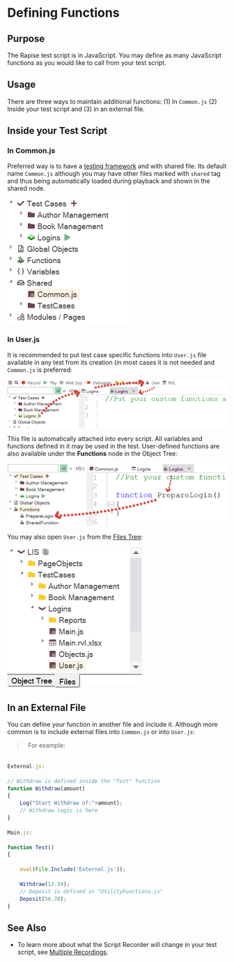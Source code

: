 # Defining Functions

## Purpose

The Rapise test script is in JavaScript. You may define as many JavaScript functions as you would like to call from your test script.

## Usage

There are three ways to maintain additional functions: (1) In `Common.js` (2) Inside your test script and (3) in an external file.

## Inside your Test Script

### In Common.js

Preferred way is to have a [testing framework](Frameworks/frameworks.md#managing-common-data) and with shared file. Its default name `Common.js` although you may have other files marked with `shared` tag and thus being automatically loaded during playback and shown in the shared node.

![Common.js](./img/defining_functions_commonjs.png)

### In User.js

It is recommended to put test case specific functions into `User.js` file available in any test from its creation (in most cases it is not needed and `Common.js` is preferred:

![User.js from toolbar](./img/defining_functions_userjs_toolbar.png)

This file is automatically attached into every script. All variables and functions defined in it may be used in the test. User-defined functions are also available under the **Functions** node in the Object Tree:

![Functions](./img/defining_functions_user_function.png)

You may also open `User.js` from the [Files Tree](test_files_dialog.md):

![User.js files](./img/defining_functions_files_userjs.png)

## In an External File

You can define your function in another file and include it. Although more common is to include external files into `Common.js` or into `User.js`:
>  
For example:

```javascript

External.js:

// Withdraw is defined inside the "Test" function
function Withdraw(amount)
{
    Log("Start Withdraw of:"+amount);
    // Withdraw logic is here
}

Main.js:

function Test()
{

    eval(File.Include('External.js'));

    Withdraw(12.34);
    // Deposit is defined in "UtilityFunctions.js"
    Deposit(56.78);
}
```

## See Also

- To learn more about what the Script Recorder will change in your test script, see [Multiple Recordings](multiple_recordings.md).
